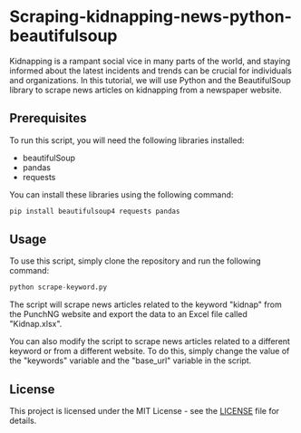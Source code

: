 # Scraping-kidnapping-news-python-beautifulsoup

Kidnapping is a rampant social vice in many parts of the world, and staying informed about the latest incidents and trends can be crucial for individuals and organizations. In this tutorial, we will use Python and the BeautifulSoup library to scrape news articles on kidnapping from a newspaper website.
## Prerequisites
To run this script, you will need the following libraries installed:

- beautifulSoup
- pandas
- requests

You can install these libraries using the following command:

```python
pip install beautifulsoup4 requests pandas
```

## Usage

To use this script, simply clone the repository and run the following command:
```python
python scrape-keyword.py
```
The script will scrape news articles related to the keyword "kidnap" from the PunchNG website and export the data to an Excel file called "Kidnap.xlsx".

You can also modify the script to scrape news articles related to a different keyword or from a different website. To do this, simply change the value of the "keywords" variable and the "base_url" variable in the script.

## License
This project is licensed under the MIT License - see the [LICENSE](LICENSE) file for details.
